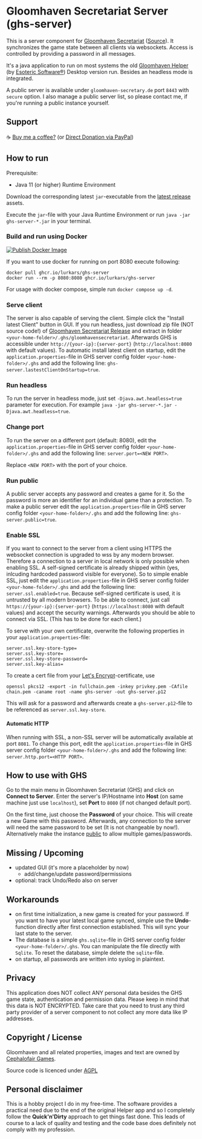 # Gloomhaven Secretariat Server (ghs-server)

This is a server component for [Gloomhaven Secretariat](https://gloomhaven-secretary.de) ([Source](https://github.com/Lurkars/gloomhavensecretariat)). It synchronizes the game state between all clients via websockets. Access is controlled by providing a password in all messages.

It's a java application to run on most systems the old [Gloomhaven Helper](http://esotericsoftware.com/gloomhaven-helper) (by [Esoteric Software®](http://esotericsoftware.com)) Desktop version run. Besides an headless mode is integrated.

A public server is available under `gloomhaven-secretary.de` port `8443` with `secure` option. I also manage a public server list, so please contact me, if you're running a public instance yourself.

## Support

☕ [Buy me a coffee?](https://ko-fi.com/lurkars) (or [Direct Donation via PayPal](https://paypal.me/Lurkars))

## How to run

Prerequisite:

- Java 11 (or higher) Runtime Environment

Download the corresponding latest `jar`-executable from the [latest release](https://github.com/Lurkars/ghs-server/releases/latest) assets.

Execute the `jar`-file with your Java Runtime Environment or run `java -jar ghs-server-*.jar` in your terminal.

### Build and run using Docker

[![Publish Docker Image](https://github.com/Lurkars/ghs-server/actions/workflows/publish-docker-image.yml/badge.svg)](https://github.com/Lurkars/ghs-server/actions/workflows/publish-docker-image.yml)

If you want to use docker for running on port 8080 execute following:

```shell
docker pull ghcr.io/lurkars/ghs-server
docker run --rm -p 8080:8080 ghcr.io/lurkars/ghs-server
```

For usage with docker compose, simple run `docker compose up -d`.

### Serve client

The server is also capable of serving the client. Simple click the "Install latest Client" button in GUI. If you run headless, just download zip file (NOT source code!) of [Gloomhaven Secretariat Release](https://github.com/Lurkars/gloomhavensecretariat/releases) and extract in folder `<your-home-folder>/.ghs/gloomhavensecretariat`. Afterwards GHS is accessible under `http://{your-ip}:{server-port}` (`http://localhost:8080` with default values). To automatic install latest client on startup, edit the `application.properties`-file in GHS server config folder `<your-home-folder>/.ghs` and add the following line: `ghs-server.lastestClientOnStartup=true`.

### Run headless

To run the server in headless mode, just set `-Djava.awt.headless=true` parameter for execution. For example  `java -jar ghs-server-*.jar -Djava.awt.headless=true`.

### Change port

To run the server on a different port (default: 8080), edit the `application.properties`-file in GHS server config folder `<your-home-folder>/.ghs` and add the following line: `server.port=<NEW PORT>`.

Replace `<NEW PORT>` with the port of your choice.

### Run public

A public server accepts any password and creates a game for it. So the password is more an identifier for an individual game than a protection. To make a public server edit the `application.properties`-file in GHS server config folder `<your-home-folder>/.ghs` and add the following line: `ghs-server.public=true`.

### Enable SSL

If you want to connect to the server from a client using HTTPS the websocket connection is upgraded to wss by any modern browser. Therefore a connection to a server in local network is only possible when enabling SSL. A self-signed certificate is already shipped within (yes, inlcuding hardcoded password visible for everyone). So to simple enable SSL, just edit the `application.properties`-file in GHS server config folder `<your-home-folder>/.ghs` and add the following line: `server.ssl.enabled=true`. Because self-signed certificate is used, it is untrusted by all modern browsers. To be able to connect, just call `https://{your-ip}:{server-port}` (`https://localhost:8080` with default values) and accept the security warnings. Afterwards you should be able to connect via SSL. (This has to be done for each client.)

To serve with your own certificate, overwrite the following properties in your `application.properties`-file:

```
server.ssl.key-store-type=
server.ssl.key-store=
server.ssl.key-store-password=
server.ssl.key-alias=
```

To create a cert file from your [Let's Encrypt](https://letsencrypt.org/)-certificate, use 

```
openssl pkcs12 -export -in fullchain.pem -inkey privkey.pem -CAfile chain.pem -caname root -name ghs-server -out ghs-server.p12
```

This will ask for a password and afterwards create a `ghs-server.p12`-file to be referenced as `server.ssl.key-store`.


#### Automatic HTTP

When running with SSL, a non-SSL server will be automatically available at port `8081`. To change this port, edit the `application.properties`-file in GHS server config folder `<your-home-folder>/.ghs` and add the following line: `server.http.port=<HTTP PORT>`.

## How to use with GHS

Go to the main menu in Gloomhaven Secretariat (GHS) and click on **Connect to Server**. Enter the server's IP/Hostname into **Host** (on same machine just use `localhost`), set **Port** to `8080` (if not changed default port).

On the first time, just choose the **Password** of your choice. This will create a new Game with this password. Afterwards, any connection to the server will need the same password to be set (It is not changeable by now!). Alternatively make the instance [public](#run-public) to allow multiple games/passwords. 

## Missing / Upcoming

- updated GUI (it's more a placeholder by now)
  - add/change/update password/permissions
- optional: track Undo/Redo also on server

## Workarounds

- on first time initialization, a new game is created for your password. If you want to have your latest local game synced, simple use the **Undo**-function directly after first connection established. This will sync your last state to the server.
- The database is a simple `ghs.sqlite`-file in GHS server config folder `<your-home-folder>/.ghs`. You can manipulate the file directly with `Sqlite`. To reset the database, simple delete the `sqlite`-file.
- on startup, all passwords are written into syslog in plaintext.

## Privacy

This application does NOT collect ANY personal data besides the GHS game state, authentication and permission data. Please keep in mind that this data is NOT ENCRYPTED. Take care that you need to trust any third party provider of a server component to not collect any more data like IP addresses.

## Copyright / License

Gloomhaven and all related properties, images and text are owned by [Cephalofair Games](https://cephalofair.com).

Source code is licenced under [AGPL](/LICENSE)

## Personal disclaimer

This is a hobby project I do in my free-time. The software provides a practical need due to the end of the original Helper app and so I completely follow the **Quick'n'Dirty** approach to get things fast done. This leads of course to a lack of quality and testing and the code base does definitely not comply with my profession.
	 
